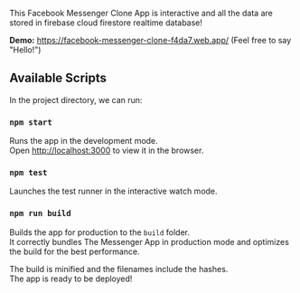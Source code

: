 This Facebook Messenger Clone App is interactive and all the data are stored in firebase cloud firestore realtime database!

**Demo:** https://facebook-messenger-clone-f4da7.web.app/
(Feel free to say "Hello!")

## Available Scripts

In the project directory, we can run:

### `npm start`

Runs the app in the development mode.\
Open [http://localhost:3000](http://localhost:3000) to view it in the browser.

### `npm test`

Launches the test runner in the interactive watch mode.

### `npm run build`

Builds the app for production to the `build` folder.\
It correctly bundles The Messenger App in production mode and optimizes the build for the best performance.

The build is minified and the filenames include the hashes.\
The app is ready to be deployed!
